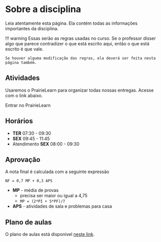 # Sobre a disciplina

Leia atentamente esta página. Ela contém todas as informações importantes da disciplina. 

!!! warning
    Essas serão as regras usadas no curso. Se o professor disser algo que parece contradizer o que está escrito aqui, então o que está escrito é que vale. 

    Se houver alguma modificação das regras, ela deverá ser feita nesta página também.

## Atividades

Usaremos o PrairieLearn para organizar todas nossas entregas. Acesse com o link abaixo. 

<ah-button primary href="https://us.prairielearn.com/pl/course_instance/158420">Entrar no PrairieLearn</ah-button>

## Horários

- **TER** 07:30 - 09:30
- **SEX** 09:45 - 11:45
- Atendimento **SEX** 08:00 - 09:30 

## Aprovação

A nota final é calculada com a seguinte expressão

`NF = 0,7 MP + 0,3 APS`

- **MP** - média de provas
    - precisa ser maior ou igual a 4,75
    - `MP = (2*PI + 5*PF)/7`
- **APS** - atividades de sala e problemas para casa

## Plano de aulas

O plano de aulas está disponível [neste link](plano-de-aulas.xlsx). 
